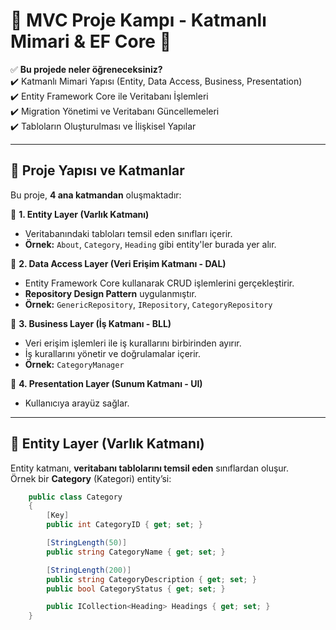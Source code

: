 # 🚀 MVC Proje Kampı - Katmanlı Mimari & EF Core 🚀


✅ **Bu projede neler öğreneceksiniz?**  
✔️ Katmanlı Mimari Yapısı (Entity, Data Access, Business, Presentation)  
✔️ Entity Framework Core ile Veritabanı İşlemleri  
✔️ Migration Yönetimi ve Veritabanı Güncellemeleri  
✔️ Tabloların Oluşturulması ve İlişkisel Yapılar  

---

## 📌 **Proje Yapısı ve Katmanlar**

Bu proje, **4 ana katmandan** oluşmaktadır:

📂 **1. Entity Layer (Varlık Katmanı)**  
- Veritabanındaki tabloları temsil eden sınıfları içerir.  
- **Örnek:** `About`, `Category`, `Heading` gibi entity'ler burada yer alır.  

📂 **2. Data Access Layer (Veri Erişim Katmanı - DAL)**  
- Entity Framework Core kullanarak CRUD işlemlerini gerçekleştirir.  
- **Repository Design Pattern** uygulanmıştır.  
- **Örnek:** `GenericRepository`, `IRepository`, `CategoryRepository`  

📂 **3. Business Layer (İş Katmanı - BLL)**  
- Veri erişim işlemleri ile iş kurallarını birbirinden ayırır.  
- İş kurallarını yönetir ve doğrulamalar içerir.  
- **Örnek:** `CategoryManager`  

📂 **4. Presentation Layer (Sunum Katmanı - UI)**  
- Kullanıcıya arayüz sağlar.    

---

## 🔗 **Entity Layer (Varlık Katmanı)**
Entity katmanı, **veritabanı tablolarını temsil eden** sınıflardan oluşur.  
Örnek bir **Category** (Kategori) entity’si:

```csharp
    public class Category
    {
        [Key]
        public int CategoryID { get; set; }

        [StringLength(50)]
        public string CategoryName { get; set; }

        [StringLength(200)]
        public string CategoryDescription { get; set; }
        public bool CategoryStatus { get; set; }

        public ICollection<Heading> Headings { get; set; }
    }
